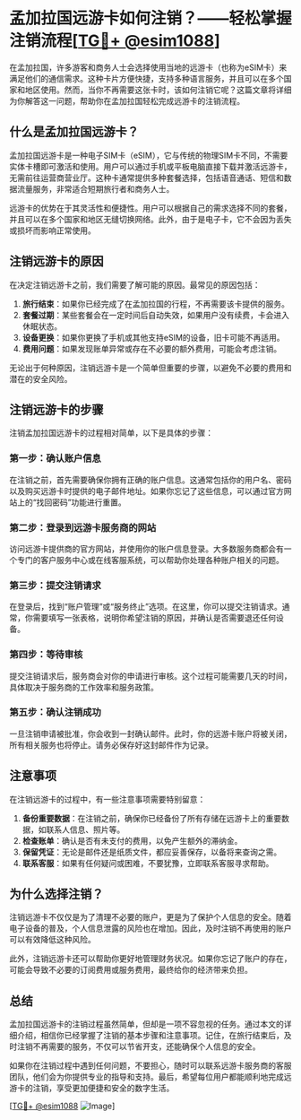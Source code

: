 # 孟加拉国远游卡如何注销？——轻松掌握注销流程[[TG💪+ @esim1088](https://t.me/s/esim1088)]

在孟加拉国，许多游客和商务人士会选择使用当地的远游卡（也称为eSIM卡）来满足他们的通信需求。这种卡片方便快捷，支持多种语言服务，并且可以在多个国家和地区使用。然而，当你不再需要这张卡时，该如何注销它呢？这篇文章将详细为你解答这一问题，帮助你在孟加拉国轻松完成远游卡的注销流程。

## 什么是孟加拉国远游卡？

孟加拉国远游卡是一种电子SIM卡（eSIM），它与传统的物理SIM卡不同，不需要实体卡槽即可激活和使用。用户可以通过手机或平板电脑直接下载并激活远游卡，无需前往运营商营业厅。这种卡通常提供多种套餐选择，包括语音通话、短信和数据流量服务，非常适合短期旅行者和商务人士。

远游卡的优势在于其灵活性和便捷性。用户可以根据自己的需求选择不同的套餐，并且可以在多个国家和地区无缝切换网络。此外，由于是电子卡，它不会因为丢失或损坏而影响正常使用。

## 注销远游卡的原因

在决定注销远游卡之前，我们需要了解可能的原因。最常见的原因包括：

1. **旅行结束**：如果你已经完成了在孟加拉国的行程，不再需要该卡提供的服务。
2. **套餐过期**：某些套餐会在一定时间后自动失效，如果用户没有续费，卡会进入休眠状态。
3. **设备更换**：如果你更换了手机或其他支持eSIM的设备，旧卡可能不再适用。
4. **费用问题**：如果发现账单异常或存在不必要的额外费用，可能会考虑注销。

无论出于何种原因，注销远游卡是一个简单但重要的步骤，以避免不必要的费用和潜在的安全风险。

## 注销远游卡的步骤

注销孟加拉国远游卡的过程相对简单，以下是具体的步骤：

### 第一步：确认账户信息

在注销之前，首先需要确保你拥有正确的账户信息。这通常包括你的用户名、密码以及购买远游卡时提供的电子邮件地址。如果你忘记了这些信息，可以通过官方网站上的“找回密码”功能进行重置。

### 第二步：登录到远游卡服务商的网站

访问远游卡提供商的官方网站，并使用你的账户信息登录。大多数服务商都会有一个专门的客户服务中心或在线客服系统，可以帮助你处理各种账户相关的问题。

### 第三步：提交注销请求

在登录后，找到“账户管理”或“服务终止”选项。在这里，你可以提交注销请求。通常，你需要填写一张表格，说明你希望注销的原因，并确认是否需要退还任何设备。

### 第四步：等待审核

提交注销请求后，服务商会对你的申请进行审核。这个过程可能需要几天的时间，具体取决于服务商的工作效率和服务政策。

### 第五步：确认注销成功

一旦注销申请被批准，你会收到一封确认邮件。此时，你的远游卡账户将被关闭，所有相关服务也将停止。请务必保存好这封邮件作为记录。

## 注意事项

在注销远游卡的过程中，有一些注意事项需要特别留意：

1. **备份重要数据**：在注销之前，确保你已经备份了所有存储在远游卡上的重要数据，如联系人信息、照片等。
2. **检查账单**：确认是否有未支付的费用，以免产生额外的滞纳金。
3. **保留凭证**：无论是邮件还是纸质文件，都应妥善保存，以备将来查询之需。
4. **联系客服**：如果有任何疑问或困难，不要犹豫，立即联系客服寻求帮助。

## 为什么选择注销？

注销远游卡不仅仅是为了清理不必要的账户，更是为了保护个人信息的安全。随着电子设备的普及，个人信息泄露的风险也在增加。因此，及时注销不再使用的账户可以有效降低这种风险。

此外，注销远游卡还可以帮助你更好地管理财务状况。如果你忘记了账户的存在，可能会导致不必要的订阅费用或服务费用，最终给你的经济带来负担。

## 总结

孟加拉国远游卡的注销过程虽然简单，但却是一项不容忽视的任务。通过本文的详细介绍，相信你已经掌握了注销的基本步骤和注意事项。记住，在旅行结束后，及时注销不再需要的服务，不仅可以节省开支，还能确保个人信息的安全。

如果你在注销过程中遇到任何问题，不要担心，随时可以联系远游卡服务商的客服团队，他们会为你提供专业的指导和支持。最后，希望每位用户都能顺利地完成远游卡的注销，享受更加便捷和安全的数字生活。

[[TG💪+ @esim1088](https://t.me/s/esim1088) ![Image](https://i.postimg.cc/4NQfJmqS/Snipaste-2025-05-13-00-14-12.png)]